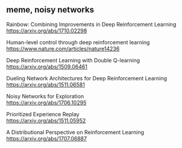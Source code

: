 ## meme, noisy networks


Rainbow: Combining Improvements in Deep Reinforcement Learning<br>
https://arxiv.org/abs/1710.02298


Human-level control through deep reinforcement learning<br>
https://www.nature.com/articles/nature14236


Deep Reinforcement Learning with Double Q-learning<br>
https://arxiv.org/abs/1509.06461


Dueling Network Architectures for Deep Reinforcement Learning<br>
https://arxiv.org/abs/1511.06581


Noisy Networks for Exploration<br>
https://arxiv.org/abs/1706.10295


Prioritized Experience Replay<br>
https://arxiv.org/abs/1511.05952


A Distributional Perspective on Reinforcement Learning<br>
https://arxiv.org/abs/1707.06887


